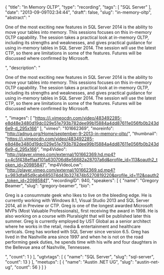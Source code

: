 {
  "title": "In Memory OLTP",
  "type": "recording",
  "tags": [
    "SQL Server"
  ],
  "date": "2013-09-09T02:34:44",
  "draft": false,
  "slug": "in-memory-oltp",
  "abstract": "<p> One of the most exciting new features in SQL Server 2014 is the ability to move your tables into memory. This sessions focuses on this in-memory OLTP capability. The session takes a practical look at in-memory OLTP, including its strengths and weaknesses, and gives practical guidance for using in-memory tables in SQL Server 2014. The session will use the latest CTP, so there are limitations in some of the features. Futures will be discussed where confirmed by Microsoft.</p>",
  "description": "<p> One of the most exciting new features in SQL Server 2014 is the ability to move your tables into memory. This sessions focuses on this in-memory OLTP capability. The session takes a practical look at in-memory OLTP, including its strengths and weaknesses, and gives practical guidance for using in-memory tables in SQL Server 2014. The session will use the latest CTP, so there are limitations in some of the features. Futures will be discussed where confirmed by Microsoft.</p>",
  "images": [
    "https://i.vimeocdn.com/video/483492285-e8d48e3480d19dc029e51e793b782dee99b15884a4dd87611e056fb0b243d6e9-d_295x166"
  ],
  "vimeo": "101662369",
  "moreinfo": "http://adnug.org/Home/september-9-2013-in-memory-oltp/",
  "thumbnail": "https://i.vimeocdn.com/video/483492285-e8d48e3480d19dc029e51e793b782dee99b15884a4dd87611e056fb0b243d6e9-d_295x166",
  "mp4Video": "http://player.vimeo.com/external/101662369.hd.mp4?s=4c5f438effaaf101a630706d8e56682a28707a6d&profile_id=113&oauth2_token_id=20985841",
  "mp4VideoLow": "http://player.vimeo.com/external/101662369.sd.mp4?s=983dfa85d9cab685074d43b327474b5270819220&profile_id=112&oauth2_token_id=20985841",
  "recordingID": 940,
  "speakers": [
    {
      "name": "Gregory Beamer",
      "slug": "gregory-beamer",
      "bio": "<p> Greg is a consummate geek who likes to live on the bleeding edge. He is currently working with Windows 8.1, Visual Studio 2013 and SQL Server 2014, all in Preview or CTP. Greg is one of the longest awarded Microsoft MVPs (Most Valuable Professionals), first receiving the award in 1998. He is also working on a course with Pluralsight that will be published later this summer. Greg is currently employed by UST Global as a senior architect where he works in the retail, media & entertainment and healthcare verticals. Greg has worked with SQL Server since version 6.5. Greg has lived in the Nashville area since 1997 and when he is not on the road performing geek duties, he spends time with his wife and four daughters in the Bellevue area of Nashville, Tennessee.</p>",
      "count": 1
    }
  ],
  "ugtvtags": [
    {
      "name": "SQL Server",
      "slug": "sql-server",
      "count": 13
    }
  ],
  "meetups": [
    {
      "name": "Austin .NET UG",
      "slug": "austin-net-ug",
      "count": 56
    }
  ]
}